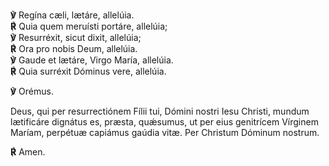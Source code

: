 **℣** Regína cæli, lætáre, allelúia.  
**℟** Quia quem meruísti portáre, allelúia;  
**℣** Resurréxit, sicut dixit, allelúia;  
**℟** Ora pro nobis Deum, allelúia.  
**℣** Gaude et lætáre, Virgo Ma­ría, allelúia.  
**℟** Quia surréxit Dóminus vere, allelúia. 

**℣** Orémus. 

Deus, qui per resurrectiónem Fílii tui, Dómini nostri Iesu Christi, mundum lætificáre dignátus es, præsta, quǽsumus, ut per eius genitrícem Vírginem Maríam, perpétuæ capiámus gaúdia vitæ. 
Per Christum Dóminum nostrum.  

**℟** Amen.

